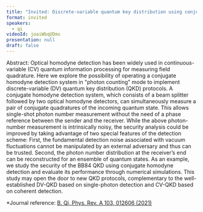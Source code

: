 ```yaml
---
title: "Invited: Discrete-variable quantum key distribution using conjugate homodyne detection (Chair: Thomas van Himbeeck)"
format: invited
speakers:
  - qi
videoId: joaiWbqUDms
presentation: null
draft: false
---
```

Abstract: Optical homodyne detection has been widely used in continuous-variable (CV) quantum information processing for measuring field quadrature. Here we explore the possibility of operating a conjugate homodyne detection system in "photon counting" mode to implement discrete-variable (DV) quantum key distribution (QKD) protocols. A conjugate homodyne detection system, which consists of a beam splitter followed by two optical homodyne detectors, can simultaneously measure a pair of conjugate quadratures of the incoming quantum state. This allows single-shot photon number measurement without the need of a phase reference between the sender and the receiver. While the above photon-number measurement is intrinsically noisy, the security analysis could be improved by taking advantage of two special features of the detection scheme: First, the fundamental detection noise associated with vacuum fluctuations cannot be manipulated by an external adversary and thus can be trusted. Second, the photon number distribution at the receiver’s end can be reconstructed for an ensemble of quantum states. As an example, we study the security of the BB84 QKD using conjugate homodyne detection and evaluate its performance through numerical simulations. This study may open the door to new QKD protocols, complementary to the well-established DV-QKD based on single-photon detection and CV-QKD based on coherent detection.

*Journal reference: <a href="https://doi.org/10.1103/PhysRevA.103.012606">B. Qi, Phys. Rev. A 103, 012606 (2021)</a>

<!-- fields to use above: -->
<!-- videoId: "Vfl9pPh6ipI" -->
<!-- presentation: "/slides/invited-MargaridaPereira.pdf" -->
